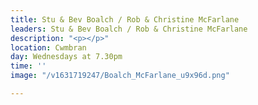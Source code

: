 ```yaml
---
title: Stu & Bev Boalch / Rob & Christine McFarlane
leaders: Stu & Bev Boalch / Rob & Christine McFarlane
description: "<p></p>"
location: Cwmbran
day: Wednesdays at 7.30pm
time: ''
image: "/v1631719247/Boalch_McFarlane_u9x96d.png"

---
```

